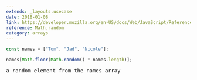 ```yaml
---
extends: _layouts.usecase
date: 2018-01-08
link: https://developer.mozilla.org/en-US/docs/Web/JavaScript/Reference/Global_Objects/Math/random
reference: Math.random
category: arrays
---
```


```javascript
const names = ["Tom", "Jad", "Nicole"];

names[Math.floor(Math.random() * names.length)];
```

<pre class="output">
a random element from the names array
</pre>
